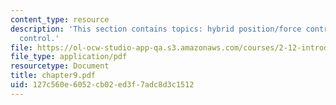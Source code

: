 ```yaml
---
content_type: resource
description: 'This section contains topics: hybrid position/force control and compliance
  control.'
file: https://ol-ocw-studio-app-qa.s3.amazonaws.com/courses/2-12-introduction-to-robotics-fall-2005/127c560e6052cb02ed3f7adc8d3c1512_chapter9.pdf
file_type: application/pdf
resourcetype: Document
title: chapter9.pdf
uid: 127c560e-6052-cb02-ed3f-7adc8d3c1512
---
```

